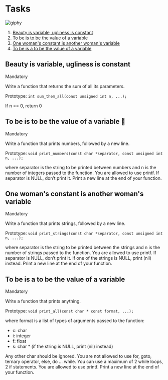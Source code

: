 # Tasks

![giphy](https://github.com/chloe0524/holbertonschool-low_level_programming/assets/127857895/44ca4193-b221-4cba-94bd-958fac8541bb)

1. [Beauty is variable, ugliness is constant](#beauty-is-variable-ugliness-is-constant)
2. [To be is to be the value of a variable](#to-be-is-to-be-the-value-of-a-variable)
3. [One woman's constant is another woman's variable](#one-womans-constant-is-another-womans-variable)
4. [To be is a to be the value of a variable](#to-be-is-a-to-be-the-value-of-a-variable)

## Beauty is variable, ugliness is constant

Mandatory

Write a function that returns the sum of all its parameters.

Prototype: `int sum_them_all(const unsigned int n, ...);`

If n == 0, return 0

## To be is to be the value of a variable :card_index:

Mandatory

Write a function that prints numbers, followed by a new line.

Prototype: `void print_numbers(const char *separator, const unsigned int n, ...);`

where separator is the string to be printed between numbers and n is the number of integers passed to the function. You are allowed to use printf. If separator is NULL, don’t print it. Print a new line at the end of your function.

## One woman's constant is another woman's variable

Mandatory

Write a function that prints strings, followed by a new line.

Prototype: `void print_strings(const char *separator, const unsigned int n, ...);`

where separator is the string to be printed between the strings and n is the number of strings passed to the function. You are allowed to use printf. If separator is NULL, don’t print it. If one of the strings is NULL, print (nil) instead. Print a new line at the end of your function.

## To be is a to be the value of a variable

Mandatory

Write a function that prints anything.

Prototype: `void print_all(const char * const format, ...);`

where format is a list of types of arguments passed to the function:

- c: char
- i: integer
- f: float
- s: char * (if the string is NULL, print (nil) instead)

Any other char should be ignored. You are not allowed to use for, goto, ternary operator, else, do ... while. You can use a maximum of 2 while loops, 2 if statements. You are allowed to use printf. Print a new line at the end of your function.

